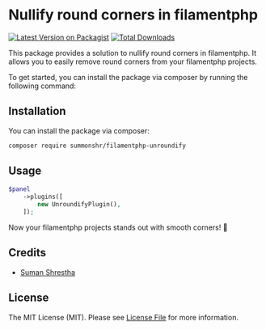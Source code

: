 # Nullify round corners in filamentphp

[![Latest Version on Packagist](https://img.shields.io/packagist/v/summonshr/filamentphp-unroundify.svg?style=flat-square)](https://packagist.org/packages/summonshr/filamentphp-unroundify)
[![Total Downloads](https://img.shields.io/packagist/dt/summonshr/filamentphp-unroundify.svg?style=flat-square)](https://packagist.org/packages/summonshr/filamentphp-unroundify)

This package provides a solution to nullify round corners in filamentphp. It allows you to easily remove round corners from your filamentphp projects. 

To get started, you can install the package via composer by running the following command:

## Installation

You can install the package via composer:

```bash
composer require summonshr/filamentphp-unroundify
```

## Usage

```php
$panel
    ->plugins([
        new UnroundifyPlugin(),
    ]);
```

Now your filamentphp projects stands out with smooth corners! 💫

## Credits

- [Suman Shrestha](https://github.com/Summonshr)

## License

The MIT License (MIT). Please see [License File](LICENSE.md) for more information.
